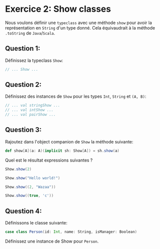 # Exercice 2: Show classes


Nous voulons définir une `typeclass` avec une méthode `show` pour avoir la 
représentation en `String` d'un type donné. Cela équivaudrait à la méthode 
`.toString` de `Java`/`Scala`.


## Question 1:

Définissez la typeclass `Show`:

```scala
// ... Show ...
```


## Question 2:

Définissez des instances de `Show` pour les types `Int`, `String` et `(A, B)`:

```scala
// ... val stringShow ...
// ... val intShow ...
// ... val pairShow ...
```

## Question 3:

Rajoutez dans l'object companion de `Show` la méthode suivante:

```scala
def show[A](a: A)(implicit sh: Show[A]) = sh.show(a)
```

Quel est le résultat expressions suivantes ?

```scala
Show.show(2)

Show.show("Hello world!")

Show.show((2, "Wazaa"))

Show.show((true, 'c'))
```

## Question 4:

Définissons le classe suivante:

```scala
case class Person(id: Int, name: String, isManager: Boolean)
```

Définissez une instance de Show pour `Person`.
